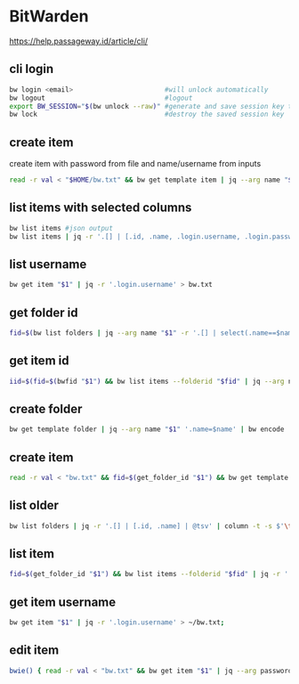 # BitWarden

https://help.passageway.id/article/cli/

## cli login
```sh
bw login <email>                       #will unlock automatically
bw logout                              #logout
export BW_SESSION="$(bw unlock --raw)" #generate and save session key to env
bw lock                                #destroy the saved session key
```

## create item
create item with password from file and name/username from inputs
```sh
read -r val < "$HOME/bw.txt" && bw get template item | jq --arg name "$1" --arg username "$2" --arg password "$val" '.name = $name | .login.username = $username | .login.password = $password' | bw encode | bw create item > /dev/null
```

## list items with selected columns
```sh
bw list items #json output
bw list items | jq -r '.[] | [.id, .name, .login.username, .login.password] | @tsv' | column -t -s $'\t' #convert json to table, last ensures col vals being aligned
```

## list username
```sh
bw get item "$1" | jq -r '.login.username' > bw.txt
```

## get folder id
```sh
fid=$(bw list folders | jq --arg name "$1" -r '.[] | select(.name==$name) | .id') && echo $fid;
```

## get item id
```sh
iid=$(fid=$(bwfid "$1") && bw list items --folderid "$fid" | jq --arg name "$2" -r '.[] | select(.name==$name) | .id') && echo $iid;
```

## create folder
```sh
bw get template folder | jq --arg name "$1" '.name=$name' | bw encode | bw create folder;
```

## create item
```sh
read -r val < "bw.txt" && fid=$(get_folder_id "$1") && bw get template item | jq --arg folderid "$fid" --arg name "$2" --arg username "$3" --arg password "$val" '.folderId = $folderid | .name = $name | .login.username = $username | .login.password = $password' | bw encode | bw create item > /dev/null;
```

## list older
```sh
bw list folders | jq -r '.[] | [.id, .name] | @tsv' | column -t -s $'\t';
```

## list item
```sh
fid=$(get_folder_id "$1") && bw list items --folderid "$fid" | jq -r '.[] | [.id, .name, .creationDate] | @tsv' | column -t -s $'\t';
```

## get item username
```sh
bw get item "$1" | jq -r '.login.username' > ~/bw.txt;
```

## edit item
```sh
bwie() { read -r val < "bw.txt" && bw get item "$1" | jq --arg password "$val" '.login.password=$password' | bw encode | bw edit item "$1";
```
